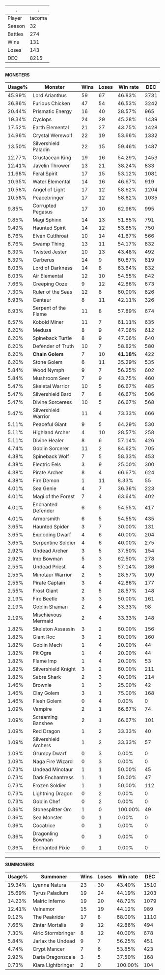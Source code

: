 .|.
|-|-
Player|tacoma
Season|32
Battles|274
Wins|131
Loses|143
DEC|8215

---
**MONSTERS**

Usage%|Monster|Wins|Loses|Win rate|DEC|
-|-|-|-|-|-|
45.99%|Lord Arianthus|59|67|46.83%|3731|
36.86%|Furious Chicken|47|54|46.53%|3242|
20.44%|Prismatic Energy|16|40|28.57%|965|
19.34%|Cyclops|24|29|45.28%|1439|
17.52%|Earth Elemental|21|27|43.75%|1428|
14.96%|Crystal Werewolf|22|19|53.66%|1332|
13.50%|Silvershield Paladin|22|15|59.46%|1487|
12.77%|Crustacean King|19|16|54.29%|1453|
12.41%|Javelin Thrower|13|21|38.24%|833|
11.68%|Feral Spirit|17|15|53.12%|1081|
10.95%|Water Elemental|14|16|46.67%|919|
10.58%|Angel of Light|17|12|58.62%|1204|
10.58%|Peacebringer|17|12|58.62%|1035|
9.85%|Corrupted Pegasus|17|10|62.96%|995|
9.85%|Magi Sphinx|14|13|51.85%|791|
9.49%|Haunted Spirit|14|12|53.85%|750|
8.76%|Elven Cutthroat|10|14|41.67%|566|
8.76%|Swamp Thing|13|11|54.17%|832|
8.39%|Twisted Jester|10|13|43.48%|492|
8.39%|Cerberus|14|9|60.87%|819|
8.03%|Lord of Darkness|14|8|63.64%|832|
8.03%|Air Elemental|12|10|54.55%|842|
7.66%|Creeping Ooze|9|12|42.86%|673|
7.30%|Ruler of the Seas|12|8|60.00%|826|
6.93%|Centaur|8|11|42.11%|326|
6.93%|Serpent of the Flame|11|8|57.89%|674|
6.57%|Kobold Miner|11|7|61.11%|635|
6.20%|Medusa|8|9|47.06%|612|
6.20%|Spineback Turtle|8|9|47.06%|640|
6.20%|Defender of Truth|10|7|58.82%|580|
6.20%|**Chain Golem**|7|10|**41.18%**|422|
6.20%|Stone Golem|6|11|35.29%|535|
5.84%|Wood Nymph|9|7|56.25%|602|
5.84%|Mushroom Seer|7|9|43.75%|460|
5.47%|Skeletal Warrior|10|5|66.67%|485|
5.47%|Silvershield Bard|7|8|46.67%|506|
5.47%|Divine Sorceress|10|5|66.67%|568|
5.47%|Silvershield Warrior|11|4|73.33%|666|
5.11%|Peaceful Giant|9|5|64.29%|530|
5.11%|Highland Archer|4|10|28.57%|258|
5.11%|Divine Healer|8|6|57.14%|426|
4.74%|Goblin Sorcerer|11|2|84.62%|705|
4.38%|Spineback Wolf|7|5|58.33%|453|
4.38%|Electric Eels|3|9|25.00%|300|
4.38%|Pirate Archer|8|4|66.67%|624|
4.38%|Fire Demon|1|11|8.33%|55|
4.01%|Sea Genie|4|7|36.36%|223|
4.01%|Magi of the Forest|7|4|63.64%|402|
4.01%|Enchanted Defender|6|5|54.55%|417|
4.01%|Armorsmith|6|5|54.55%|435|
3.65%|Haunted Spider|3|7|30.00%|131|
3.65%|Exploding Dwarf|4|6|40.00%|204|
3.65%|Serpentine Soldier|4|6|40.00%|275|
2.92%|Undead Archer|3|5|37.50%|154|
2.92%|Imp Bowman|5|3|62.50%|278|
2.55%|Undead Priest|4|3|57.14%|186|
2.55%|Minotaur Warrior|2|5|28.57%|109|
2.55%|Pirate Captain|3|4|42.86%|177|
2.55%|Frost Giant|2|5|28.57%|148|
2.19%|Fire Beetle|3|3|50.00%|161|
2.19%|Goblin Shaman|2|4|33.33%|98|
2.19%|Mischievous Mermaid|2|4|33.33%|148|
1.82%|Skeleton Assassin|3|2|60.00%|156|
1.82%|Giant Roc|3|2|60.00%|160|
1.82%|Goblin Mech|1|4|20.00%|44|
1.82%|Pit Ogre|1|4|20.00%|44|
1.82%|Flame Imp|1|4|20.00%|53|
1.82%|Silvershield Knight|3|2|60.00%|211|
1.82%|Sabre Shark|2|3|40.00%|214|
1.46%|Brownie|1|3|25.00%|42|
1.46%|Clay Golem|3|1|75.00%|168|
1.46%|Flesh Golem|0|4|0.00%|0|
1.09%|Vampire|2|1|66.67%|74|
1.09%|Screaming Banshee|2|1|66.67%|101|
1.09%|Red Dragon|1|2|33.33%|40|
1.09%|Silvershield Archers|1|2|33.33%|57|
1.09%|Grumpy Dwarf|0|3|0.00%|0|
1.09%|Naga Fire Wizard|0|3|0.00%|0|
0.73%|Undead Minotaur|1|1|50.00%|45|
0.73%|Dark Enchantress|1|1|50.00%|47|
0.73%|Frozen Soldier|1|1|50.00%|112|
0.73%|Lightning Dragon|0|2|0.00%|0|
0.73%|Goblin Chef|0|2|0.00%|0|
0.36%|Stonesplitter Orc|1|0|100.00%|49|
0.36%|Sea Monster|0|1|0.00%|0|
0.36%|Cocatrice|0|1|0.00%|0|
0.36%|Dragonling Bowman|0|1|0.00%|0|
0.36%|Enchanted Pixie|0|1|0.00%|0|

---
**SUMMONERS**

Usage%|Summoner|Wins|Loses|Win rate|DEC|
-|-|-|-|-|-|
19.34%|Lyanna Natura|23|30|43.40%|1510|
15.69%|Tyrus Paladium|19|24|44.19%|1203|
14.23%|Malric Inferno|19|20|48.72%|1079|
12.41%|Valnamor|15|19|44.12%|989|
9.12%|The Peakrider|17|8|68.00%|1110|
7.66%|Zintar Mortalis|9|12|42.86%|494|
7.30%|Alric Stormbringer|8|12|40.00%|678|
5.84%|Jarlax the Undead|9|7|56.25%|451|
4.74%|Crypt Mancer|7|6|53.85%|423|
2.92%|Daria Dragonscale|3|5|37.50%|168|
0.73%|Kiara Lightbringer|2|0|100.00%|104|
